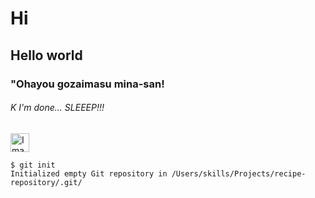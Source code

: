 # Hi

## Hello world

### "Ohayou gozaimasu mina-san!

###### K I'm done... SLEEEP!!!

<img alt="Image of Ramen" src=(https://w0.peakpx.com/wallpaper/609/560/HD-wallpaper-bowl-of-ramen-hot-noodle-food-bowl.jpg) width=30>

```
$ git init
Initialized empty Git repository in /Users/skills/Projects/recipe-repository/.git/
```

